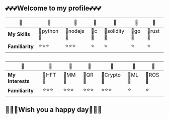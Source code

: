 

## :two_hearts::two_hearts::two_hearts:**Welcome to my profile**:two_hearts::two_hearts::two_hearts:

| :prince:| :prince: |:prince: |:prince: |:prince: |:prince: |:prince: |
| ------ | ------ |------ |------ |------ |------ |------ |
|**My Skills**|:blossom:python:blossom:|:blossom:nodejs:blossom:|:blossom:c:blossom:|:blossom:solidity:blossom:|:blossom:go:blossom:|:blossom:rust:blossom:|
|**Familiarity**|:star::star::star:|:star::star::star:|:star:|:star:|:star:|:star:|

##

| :prince:| :prince: |:prince: |:prince: |:prince: |:prince: |:prince: |
| ------ | ------ |------ |------ |------ |------ |------ |
|**My Interests**|:tulip:HFT:tulip:|:tulip:MM:tulip:|:tulip:QR:tulip:|:tulip:Crypto:tulip:|:tulip:ML:tulip:|:tulip:ROS:tulip:|
|**Familiarity**|:star::star::star:|:star::star::star:|:star::star::star:|:star::star::star:|:star:|:star:|

## :revolving_hearts::revolving_hearts::revolving_hearts:**Wish you a happy day**:revolving_hearts::revolving_hearts::revolving_hearts:


